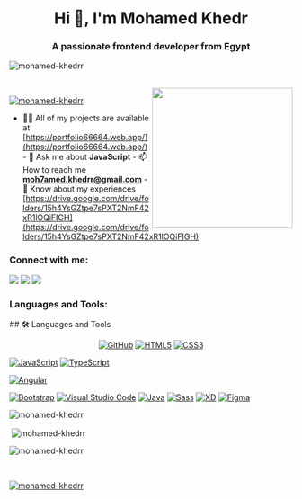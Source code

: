 <h1 align="center">Hi 👋, I'm Mohamed Khedr</h1>
<h3 align="center">A passionate frontend developer from Egypt</h3>

<p align="left">
  <img
    src="https://komarev.com/ghpvc/?username=mohamed-khedrr&label=Profile%20views&color=0e75b6&style=flat"
    alt="mohamed-khedrr"
  />
</p>

<!--=========================  -->
<br />
<img
  align="right"
  src="https://user-images.githubusercontent.com/63050133/156676671-d5b2e362-97d4-4404-9447-dd71ddfea82f.gif"
  width="250px"
/>
<p align="left">
  <a href="https://github.com/ryo-ma/github-profile-trophy"
    ><img
      src="https://github-profile-trophy.vercel.app/?username=mohamed-khedrr"
      alt="mohamed-khedrr"
  /></a>
</p>

- 👨‍💻 All of my projects are available at
[https://portfolio66664.web.app/](https://portfolio66664.web.app/) - 💬 Ask me
about **JavaScript** - 📫 How to reach me **moh7amed.khedrr@gmail.com** - 📄
Know about my experiences
[https://drive.google.com/drive/folders/15h4YsGZtpe7sPXT2NmF42xR1lOQiFIGH](https://drive.google.com/drive/folders/15h4YsGZtpe7sPXT2NmF42xR1lOQiFIGH)

<!--=========================  -->

<h3 align="left">Connect with me:</h3>

<p align="left">
  <a href="mailto:mo7amed.khedrr@gmail.com" title="Gmail"
    ><img
      src="https://img.shields.io/badge/gmail-%23F05033.svg?style=for-the-badge&logo=gmail&logoColor=white"
  /></a>
  <a href="https://codeforces.com/profile/mohamed_k" title="LinkedIn"
    ><img
      src="https://img.shields.io/badge/linkedin-%230077B5.svg?style=for-the-badge&logo=linkedin&logoColor=white"
  /></a>
  <a href="https://codeforces.com/profile/mohamed_k" title="CodeForces"
    ><img
      src="https://img.shields.io/badge/CodeForces-%23d21406.svg?style=for-the-badge&logo=codeforces&logoColor=white"
  /></a>
</p>
<!--  -->

<h3 align="left">Languages and Tools:</h3>
## 🛠 Languages and Tools
<br />
<p align="center">
  <a href="https://github.com/" title="GitHub"
    ><img
      src="https://img.shields.io/badge/github-%23121011.svg?style=for-the-badge&logo=github&logoColor=white"
      alt="GitHub"
  /></a>
  <a href="https://www.w3.org/TR/html5/" title="HTML5"
    ><img
      src="https://img.shields.io/badge/html5-%23E34F26.svg?style=for-the-badge&logo=html5&logoColor=white"
      alt="HTML5"
  /></a>
  <a href="https://www.w3.org/Style/CSS/" title="CSS3"
    ><img
      src="https://img.shields.io/badge/css3-%23157122B6.svg?style=for-the-badge&logo=css3&logoColor=white"
      alt="CSS3"
  /></a>

  <a href="https://www.javascript.com/" title="JavaScript"
    ><img
      src="https://img.shields.io/badge/javascript-%23BB9F06.svg?style=for-the-badge&logo=javascript&logoColor=white"
      alt="JavaScript"
  /></a>
  <a href="https://www.typescriptlang.org/" title="TypeScript"
    ><img
      src="https://img.shields.io/badge/typescript-%233178c6.svg?style=for-the-badge&logo=typescript&logoColor=white"
      alt="TypeScript"
  /></a>

  <a href="https://angular.io/start" title="Angular"
    ><img
      src="https://img.shields.io/badge/angular-%23DD0031.svg?style=for-the-badge&logo=angular&logoColor=white"
      alt="Angular"
  /></a>

  <a href="https://getbootstrap.com/" title="Bootstrap"
    ><img
      src="https://img.shields.io/badge/bootstrap-%237532FA.svg?style=for-the-badge&logo=bootstrap&logoColor=white"
      alt="Bootstrap"
  /></a>
  <a href="https://code.visualstudio.com/" title="Visual Studio Code"
    ><img
      src="https://img.shields.io/badge/Visual%20Studio%20Code-0078d7.svg?style=for-the-badge&logo=visual-studio-code&logoColor=white"
      alt="Visual Studio Code"
  /></a>
  <a href="https://www.java.com/en/" title="Java"
    ><img
      src="https://img.shields.io/badge/Java-ED8B00?style=for-the-badge&logo=java&logoColor=white"
      alt="Java"
  /></a>
  <a href="https://sass-lang.com/" title="Sass"
    ><img
      src="https://img.shields.io/badge/sass-%23BF4080.svg?style=for-the-badge&logo=sass&logoColor=white"
      alt="Sass"
  /></a>
  <a href="https://www.adobe.com/mena_ar/products/xd.html" title="XD"
    ><img
      src="https://img.shields.io/badge/Adobe%20XD-470137?style=for-the-badge&logo=Adobe%20XD&logoColor=#FF61F6"
      alt="XD"
  /></a>
  <a href="https://www.adobe.com/mena_ar/products/xd.html" title="Figma"
    ><img
      src="https://img.shields.io/badge/Adobe%20XD-470137?style=for-the-badge&logo=Adobe%20XD&logoColor=#FF61F6"
      alt="Figma"
  /></a>
</p>

<p>
  <img
    align="left"
    src="https://github-readme-stats.vercel.app/api/top-langs?username=mohamed-khedrr&show_icons=true&locale=en&layout=compact"
    alt="mohamed-khedrr"
  />
</p>
<br />
<p>
  &nbsp;<img
    align="center"
    src="https://github-readme-stats.vercel.app/api?username=mohamed-khedrr&show_icons=true&locale=en"
    alt="mohamed-khedrr"
  />
</p>

<p>
  <img
    align="center"
    src="https://github-readme-streak-stats.herokuapp.com/?user=mohamed-khedrr&"
    alt="mohamed-khedrr"
  />
</p>
<br />
<p align="left">
  <a href="https://github.com/ryo-ma/github-profile-trophy"
    ><img
      src="https://github-profile-trophy.vercel.app/?username=mohamed-khedrr"
      alt="mohamed-khedrr"
  /></a>
</p>
